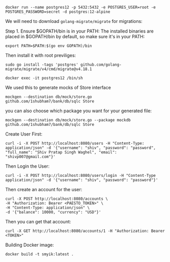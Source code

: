 ```
docker run --name postgres12 -p 5432:5432 -e POSTGRES_USER=root -e  POSTGRES_PASSWORD=secret -d postgres:12-alpine
```

We will need to download `golang-migrate/migrate` for migrations:

Step 1. Ensure $GOPATH/bin is in your PATH: The installed binaries are placed in $GOPATH/bin by default, so make sure it's in your PATH:
```
export PATH=$PATH:$(go env GOPATH)/bin
```

Then install it with root previliges:
```
sudo go install -tags 'postgres' github.com/golang-migrate/migrate/v4/cmd/migrate@v4.18.1

```  

```
docker exec -it postgres12 /bin/sh
```

We used this to generate mocks of Store interface

```
mockgen --destination db/mock/store.go github.com/1shubham7/bank/db/sqlc Store
```

you can also choose which package you want for your generated file:

```
mockgen --destination db/mock/store.go --package mockdb  github.com/1shubham7/bank/db/sqlc Store
```





Create User First:

```
curl -i -X POST http://localhost:8080/users -H "Content-Type: application/json" -d '{"username": "shiv", "password": "password", "full_name": "Shiv Pratap Singh Waghel", "email": "shivp007@gmail.com"}'
```

Then Login the User:

```
curl -i -X POST http://localhost:8080/users/login -H "Content-Type application/json" -d '{"username": "shiv", "password": "password"}'
```

Then create an account for the user:

```
curl -X POST http://localhost:8080/accounts \
-H "Authorization: Bearer <PAESTO_TOKEN>" \
-H "Content-Type: application/json" \
-d '{"balance": 10000, "currency": "USD"}'
```

Then you can get that account:

```
curl -X GET http://localhost:8080/accounts/1 -H "Authorization: Bearer <TOKEN>"
```







Building Docker image:

```
docker build -t smyik:latest .
```

